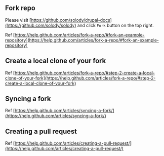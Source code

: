 ## Fork repo

Please visit [https://github.com/solody/drupal-docs](https://github.com/solody/solody) and click `Fork` button on the top right.

Ref [https://help.github.com/articles/fork-a-repo/#fork-an-example-repository](https://help.github.com/articles/fork-a-repo/#fork-an-example-repository)

## Create a local clone of your fork

Ref [https://help.github.com/articles/fork-a-repo/#step-2-create-a-local-clone-of-your-fork](https://help.github.com/articles/fork-a-repo/#step-2-create-a-local-clone-of-your-fork)

## Syncing a fork

Ref [https://help.github.com/articles/syncing-a-fork/](https://help.github.com/articles/syncing-a-fork/)

## Creating a pull request

Ref [https://help.github.com/articles/creating-a-pull-request/](https://help.github.com/articles/creating-a-pull-request/)
